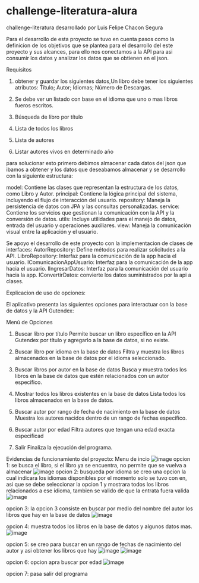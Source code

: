 # challenge-literatura-alura
challenge-literatura desarrollado por Luis Felipe Chacon Segura



Para el desarrollo de esta proyecto se tuvo en cuenta pasos como la definicion de los objetivos que se plantea para el desarrollo del este proyecto y sus alcances, para ello nos conectamos a la API para asi consumir los datos y analizar los datos que se obtienen en el json.

Requisitos
1. obtener y guardar los siguientes datos,Un libro debe tener los siguientes atributos:
Título;
Autor;
Idiomas;
Número de Descargas.

2. Se debe ver un listado con base en el idioma que uno o mas libros fueros escritos.

3. Búsqueda de libro por título

4. Lista de todos los libros

5. Lista de autores

6. Listar autores vivos en determinado año



para solucionar esto primero debimos almacenar cada datos del json que ibamos a obtener y los datos que deseabamos almacenar y se desarrollo con la siguiente estructura:

model: Contiene las clases que representan la estructura de los datos, como Libro y Autor.
principal: Contiene la lógica principal del sistema, incluyendo el flujo de interacción del usuario.
repository: Maneja la persistencia de datos con JPA y las consultas personalizadas.
service: Contiene los servicios que gestionan la comunicación con la API y la conversión de datos.
utils: Incluye utilidades para el manejo de datos, entrada del usuario y operaciones auxiliares.
view: Maneja la comunicación visual entre la aplicación y el usuario.


Se apoyo el desarrollo de este proyecto con la implementacion de clases de interfaces:
AutorRepository: Define métodos para realizar solicitudes a la API.
LibroRepository: Interfaz para la comunicación de la app hacia el usuario.
IComunicacionAppUsuario: Interfaz para la comunicación de la app hacia el usuario.
IIngresarDatos: Interfaz para la comunicación del usuario hacia la app.
IConvertirDatos: convierte los datos suministrados por la api a clases.

Explicacion de uso de opciones:

El aplicativo presenta las siguientes opciones para interactuar con la base de datos y la API Gutendex:

Menú de Opciones

1. Buscar libro por título
Permite buscar un libro específico en la API Gutendex por título y agregarlo a la base de datos, si no existe.

2. Buscar libro por idioma en la base de datos
Filtra y muestra los libros almacenados en la base de datos por el idioma seleccionado.

3. Buscar libros por autor en la base de datos
Busca y muestra todos los libros en la base de datos que estén relacionados con un autor específico.

4. Mostrar todos los libros existentes en la base de datos
Lista todos los libros almacenados en la base de datos.

5. Buscar autor por rango de fecha de nacimiento en la base de datos
Muestra los autores nacidos dentro de un rango de fechas específico.

6. Buscar autor por edad
Filtra autores que tengan una edad exacta especificad

7. Salir
Finaliza la ejecución del programa.


Evidencias de funcionamiento del proyecto:
Menu de incio
![image](https://github.com/user-attachments/assets/52d9620e-974f-4d2e-8638-903f3874f629)
opcion 1:
se busca el libro, si el libro ya se encuentra, no permite que se vuelva a almacenar 
![image](https://github.com/user-attachments/assets/133850bd-3429-4360-8cf0-757dc40ed62e)
opcion 2:
busqueda por idioma se creo una opcion la cual indicara los idiomas disponibles por el momento solo se tuvo con en, asi que se debe seleccionar la opcion 1 y mostrara todos los libros relacionados a ese idioma, tambien se valido de que la entrata fuera valida
![image](https://github.com/user-attachments/assets/4d85c5e2-b675-4820-9ce4-df23664b47eb)

opcion 3:
la opcion 3 consiste en buscar por medio del nombre del autor los libros que hay en la base de datos
![image](https://github.com/user-attachments/assets/e7b1b09f-b0fe-4ee2-88ad-0d4bcd5ad187)

opcion 4:
muestra todos los libros en la base de datos y algunos datos mas.
![image](https://github.com/user-attachments/assets/93aacd82-bdcb-4a79-affc-badac68f154b)

opcion 5:
se creo para buscar en un rango de fechas de nacimiento del autor y asi obtener los libros que hay
![image](https://github.com/user-attachments/assets/fb3aea87-ad41-47b7-a173-d87c494f00f8)
![image](https://github.com/user-attachments/assets/3a14b0c4-4b2c-485c-8fcb-e827b2c63432)

opcion 6:
opcion apra buscar por edad 
![image](https://github.com/user-attachments/assets/ac2546ee-8425-47a6-87cc-80f222a32351)

opcion 7:
pasa salir del programa 





